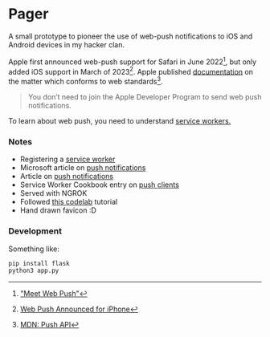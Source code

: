 # Pager

A small prototype to pioneer the use of web-push notifications to iOS and Android devices in my hacker clan.

Apple first announced web-push support for Safari in June 2022[^1], but only added iOS support in March of 2023[^2]. Apple published 
[documentation](https://developer.apple.com/documentation/usernotifications/sending_web_push_notifications_in_web_apps_safari_and_other_browsers)
on the matter which conforms to web standards[^3].

> You don’t need to join the Apple Developer Program to send web push notifications.

To learn about web push, you need to understand [service workers.](https://developer.mozilla.org/en-US/docs/Web/API/Service_Worker_API)

### Notes

- Registering a [service worker](https://web.dev/service-workers-registration/)
- Microsoft article on [push notifications](https://learn.microsoft.com/en-us/microsoft-edge/progressive-web-apps-chromium/how-to/notifications-badges)
- Article on [push notifications](https://www.educative.io/blog/5-minute-guide-to-push-notifications-in-pwa)
- Service Worker Cookbook entry on [push clients](https://github.com/mdn/serviceworker-cookbook/blob/master/push-clients/)
- Served with NGROK
- Followed [this codelab](https://codelabs.developers.google.com/codelabs/push-notifications#0) tutorial
- Hand drawn favicon :D

### Development

Something like:

```sh
pip install flask
python3 app.py
```

[^1]: ["Meet Web Push"](https://webkit.org/blog/12945/meet-web-push/)

[^2]: [Web Push Announced for iPhone](https://www.computerworld.com/article/3691899/what-is-web-push-for-web-apps-on-iphone-and-ipad.html)

[^3]: [MDN: Push API](https://developer.mozilla.org/en-US/docs/Web/API/Push_API)
